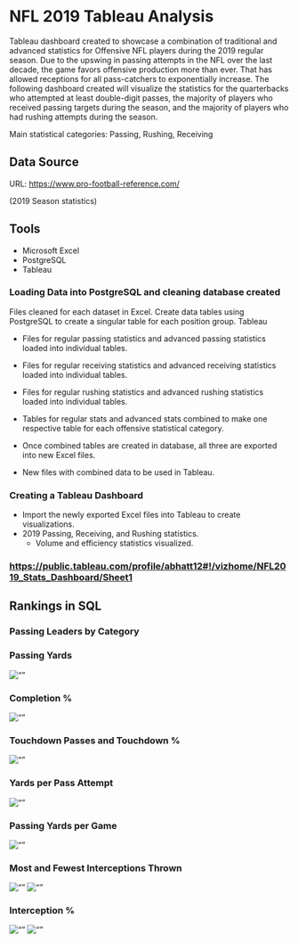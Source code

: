 # NFL 2019 Tableau Analysis
Tableau dashboard created to showcase a combination of traditional and advanced statistics for Offensive NFL players during the 2019 regular season.
Due to the upswing in passing attempts in the NFL over the last decade, the game favors offensive production more than ever. That has allowed receptions for all pass-catchers to exponentially increase. The following dashboard created will visualize the statistics for the quarterbacks who attempted at least double-digit passes, the majority of players who received passing targets during the season, and the majority of players who had rushing attempts during the season.

Main statistical categories: Passing, Rushing, Receiving



## Data Source
URL: https://www.pro-football-reference.com/ 

(2019 Season statistics)


## Tools

* Microsoft Excel
* PostgreSQL
* Tableau



### Loading Data into PostgreSQL and cleaning database created

Files cleaned for each dataset in Excel. Create data tables using PostgreSQL to create a singular table for each position group.
Tableau

* Files for regular passing statistics and advanced passing statistics loaded into individual tables.
* Files for regular receiving statistics and advanced receiving statistics loaded into individual tables.
* Files for regular rushing statistics and advanced rushing statistics loaded into individual tables.
* Tables for regular stats and advanced stats combined to make one respective table for each offensive statistical category.

* Once combined tables are created in database, all three are exported into new Excel files.
* New files with combined data to be used in Tableau.

### Creating a Tableau Dashboard

* Import the newly exported Excel files into Tableau to create visualizations.
* 2019 Passing, Receiving, and Rushing statistics.
    * Volume and efficiency statistics visualized.

### https://public.tableau.com/profile/abhatt12#!/vizhome/NFL2019_Stats_Dashboard/Sheet1 

## Rankings in SQL

### Passing Leaders by Category

### Passing Yards
<img width=“500” alt=“” src="https://github.com/abhatt00/SQL_EmployeeSQL/blob/master/QuickDBD-ERD.png">

### Completion %
<img width=“500” alt=“” src="https://github.com/abhatt00/SQL_EmployeeSQL/blob/master/QuickDBD-ERD.png">

### Touchdown Passes and Touchdown %
<img width=“500” alt=“” src="https://github.com/abhatt00/SQL_EmployeeSQL/blob/master/QuickDBD-ERD.png">

### Yards per Pass Attempt
<img width=“500” alt=“” src="https://github.com/abhatt00/SQL_EmployeeSQL/blob/master/QuickDBD-ERD.png">

### Passing Yards per Game
<img width=“500” alt=“” src="https://github.com/abhatt00/SQL_EmployeeSQL/blob/master/QuickDBD-ERD.png">

### Most and Fewest Interceptions Thrown
<img width=“500” alt=“” src="https://github.com/abhatt00/SQL_EmployeeSQL/blob/master/QuickDBD-ERD.png">
<img width=“500” alt=“” src="https://github.com/abhatt00/SQL_EmployeeSQL/blob/master/QuickDBD-ERD.png">

### Interception %
<img width=“500” alt=“” src="https://github.com/abhatt00/SQL_EmployeeSQL/blob/master/QuickDBD-ERD.png">
<img width=“500” alt=“” src="https://github.com/abhatt00/SQL_EmployeeSQL/blob/master/QuickDBD-ERD.png">